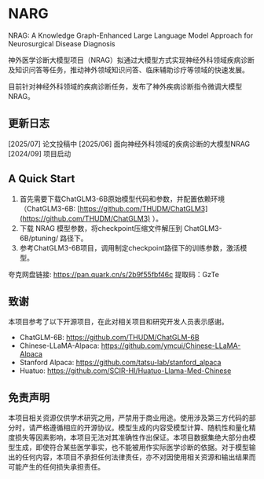# NARG
NRAG: A Knowledge Graph-Enhanced Large Language Model Approach for Neurosurgical Disease Diagnosis

神外医学诊断大模型项目（NRAG）拟通过大模型方式实现神经外科领域疾病诊断及知识问答等任务，推动神外领域知识问答、临床辅助诊疗等领域的快速发展。

目前针对神经外科领域的疾病诊断任务，发布了神外疾病诊断指令微调大模型NRAG。



## 更新日志
[2025/07] 论文投稿中
[2025/06] 面向神经外科领域的疾病诊断的大模型NRAG
[2024/09] 项目启动

## A Quick Start
1. 首先需要下载ChatGLM3-6B原始模型代码和参数，并配置依赖环境（ChatGLM3-6B: [https://github.com/THUDM/ChatGLM3](https://github.com/THUDM/ChatGLM3) ）。
2. 下载 NRAG 模型参数，将checkpoint压缩文件解压到 ChatGLM3-6B/ptuning/ 路径下。
3. 参考ChatGLM3-6B项目，调用制定checkpoint路径下的训练参数，激活模型。
   
夸克网盘链接: https://pan.quark.cn/s/2b9f55fbf46c    提取码：GzTe

## 致谢
本项目参考了以下开源项目，在此对相关项目和研究开发人员表示感谢。
- ChatGLM-6B: https://github.com/THUDM/ChatGLM-6B
- Chinese-LLaMA-Alpaca: https://github.com/ymcui/Chinese-LLaMA-Alpaca
- Stanford Alpaca: https://github.com/tatsu-lab/stanford_alpaca
- Huatuo: https://github.com/SCIR-HI/Huatuo-Llama-Med-Chinese

  
## 免责声明

本项目相关资源仅供学术研究之用，严禁用于商业用途。使用涉及第三方代码的部分时，请严格遵循相应的开源协议。模型生成的内容受模型计算、随机性和量化精度损失等因素影响，本项目无法对其准确性作出保证。本项目数据集绝大部分由模型生成，即使符合某些医学事实，也不能被用作实际医学诊断的依据。对于模型输出的任何内容，本项目不承担任何法律责任，亦不对因使用相关资源和输出结果而可能产生的任何损失承担责任。
